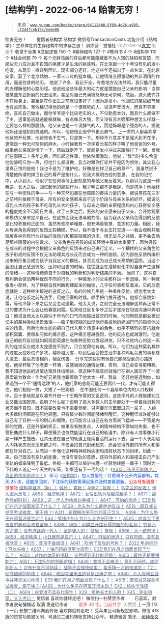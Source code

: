 # [结构学] - 2022-06-14 贻害无穷！

> 来源：[`www.yuque.com/books/share/641124b8-5f80-4d26-a995-cf244fceb154/vemn0b`](https://www.yuque.com/books/share/641124b8-5f80-4d26-a995-cf244fceb154/vemn0b)

<ne-p id="520f42f3293818f927861ebbd5b15da4_p_0" data-lake-id="520f42f3293818f927861ebbd5b15da4_p_0"><ne-text id="u2b9bad64" style="color: rgb(51, 51, 51);">贻害无穷！</ne-text></ne-p> <ne-p id="9c0b55078fa26bf6a8ced3e0abd608f1" data-lake-id="9c0b55078fa26bf6a8ced3e0abd608f1"><ne-text id="u779c26bd" ne-fontsize="12" style="color: rgb(255, 255, 255);">原创</ne-text><ne-text id="u75f85b94" ne-fontsize="14">觉悟者</ne-text><ne-text id="u0ba579c4" ne-fontsize="14">结构学</ne-text></ne-p> <ne-p id="9801b97daa897ef9a7846fc5d476a262" data-lake-id="9801b97daa897ef9a7846fc5d476a262"><ne-text id="u6a998c25" ne-fontsize="14" ne-bold="true" style="color: rgb(51, 51, 51);">结构学</ne-text></ne-p> <ne-p id="fe90f46dbc925c6e1469e64adf5090d9" data-lake-id="fe90f46dbc925c6e1469e64adf5090d9"><ne-text id="u019c0231" ne-fontsize="14" style="color: rgb(51, 51, 51);">微信号</ne-text><ne-text id="u7512e087" ne-fontsize="14" style="color: rgb(51, 51, 51);">TransactionCosts</ne-text></ne-p> <ne-p id="ef0218127cd84141e543ab417faef982" data-lake-id="ef0218127cd84141e543ab417faef982"><ne-text id="u1989e9a2" ne-fontsize="14" style="color: rgb(51, 51, 51);">功能介绍</ne-text><ne-text id="ue350809b" ne-fontsize="14" style="color: rgb(51, 51, 51);">《结构学》：生命体在其生存结构中的求存之道！ 训练营：觉悟社</ne-text></ne-p> <ne-p id="e6915f0a137a1cbc9f5f1c5e89e169a5" data-lake-id="e6915f0a137a1cbc9f5f1c5e89e169a5"><ne-text id="ue9bb0286" style="color: rgb(140, 140, 140);">2022-06-14</ne-text>[<ne-text id="u07bba859" ne-fontsize="14">原文</ne-text>](https://mp.weixin.qq.com/s?__biz=MzIzMDYwOTM0Mg==&mid=2247487321&idx=1&sn=2507ee36efb90a525cdbc9cfe940ab0c&chksm=e8b19788dfc61e9e92ee842b0e0fc85951d25cd626e7dabfde343308bf5fe3c8be7801aed1fa#rd))<ne-text id="ua307de45" ne-fontsize="14" style="color: rgb(140, 140, 140);">发表于</ne-text></ne-p> <ne-p id="585011d44ed6e4ddb555f16e6b16f56a" data-lake-id="585011d44ed6e4ddb555f16e6b16f56a"><ne-text id="uce1f4848" style="color: rgb(51, 51, 51);">收录于合集</ne-text></ne-p> <ne-p id="c7fd7c19461716b369da2e5e9a35b4ce" data-lake-id="c7fd7c19461716b369da2e5e9a35b4ce"><ne-text id="u16c028df" style="color: rgb(51, 51, 51);">#底层逻辑 150 个</ne-text></ne-p> <ne-p id="a802b3a262c83c5e1af45d50908c7ee5" data-lake-id="a802b3a262c83c5e1af45d50908c7ee5"><ne-text id="u32df7f34" style="color: rgb(51, 51, 51);">#精神结构 127 个</ne-text></ne-p> <ne-p id="7965959f9c921d463a704a0156e4e482" data-lake-id="7965959f9c921d463a704a0156e4e482"><ne-text id="u97d62914" style="color: rgb(51, 51, 51);">#教科书 4 个</ne-text></ne-p> <ne-p id="2db95c09f9798cd83d29ecc1221d324a" data-lake-id="2db95c09f9798cd83d29ecc1221d324a"><ne-text id="u0635e751" style="color: rgb(51, 51, 51);">#结构学 110 个</ne-text></ne-p> <ne-p id="da2db2a89dbcb6b7f0adcc3fff4b83df" data-lake-id="da2db2a89dbcb6b7f0adcc3fff4b83df"><ne-text id="u9d90acd8" style="color: rgb(51, 51, 51);">#社会问题 79 个</ne-text></ne-p> <ne-p id="b47ba010d5c40dd1cd1f9c6f7f2325c2" data-lake-id="b47ba010d5c40dd1cd1f9c6f7f2325c2"><ne-text id="u8d43c290" style="color: rgb(51, 51, 51);">每个光鲜亮丽的背后都可能蕴藏着不为人知的缺陷和苦楚，而那些无力应对且不自知的痛苦才是生活的锅底料。在北京跟一个十年没有见的发小吃饭，从现实一直谈到回忆。现实部分还好，他这些年还搞出了一点名堂，在北京安家，娶了个北京姑娘，一家三口过的挺幸福。让他情绪变得激动的并非酒精的作用，而是往昔的经历。</ne-text></ne-p> <ne-p id="46a4c8caa256e3a9dbfc7439bf1ef2ae" data-lake-id="46a4c8caa256e3a9dbfc7439bf1ef2ae"><ne-text id="uebaa2ccb" style="color: rgb(51, 51, 51);">他说了许多，我记不全，有些地方没法共鸣，我只能尽量的去理解他的心路历程。他说他这些年最大的动力就是摆脱自己父亲的影响！</ne-text><ne-text id="u4b69cfc9" ne-bold="true" style="color: rgb(51, 51, 51);">当你被某些东西折磨的死去活来，甚至对自己充满愤怒却无可奈何，然而，源头或许并不在你身上，甚至是在你出生之前就设定好了！</ne-text><ne-text id="u2b19e6b4" style="color: rgb(51, 51, 51);">因为是发小，他回忆的某些细节我也有点印象。我依稀记得他奶奶是一个很强势的人，说话声音很大，而且不容拒绝，喜欢自己做主，而他爷爷是个比较老实的人，不仅勤恳本分，而且什么都做不了主，遇事能逃就逃能躲就躲，有点像苏大强，但又没有苏大强那种想怎么样就一定要怎么样的那股劲。他父亲也是一个没脾气的人，而他妈却是个强势的人。据说他妈还是他奶奶挑选的。所以，他爸爸比他爷爷更没脾气。</ne-text></ne-p> <ne-p id="3d0c798c223a1a2ba4b9a4e2316ff397" data-lake-id="3d0c798c223a1a2ba4b9a4e2316ff397"><ne-text id="u5129fc22" style="color: rgb(51, 51, 51);">上一辈的人都喜欢拿他爸爸开玩笑，他爸爸也不生气，只是笑一下。那种不介意并不是强大到不在乎，更像是一种无可奈何的麻木。小时候我有一次学着长辈的样子叫了他爸爸的外号，结果他父亲就是愣了一下，然后就走开了。反而是发小冲过来跟我打了一架。当我们在事隔二十多年之后，回忆起这件事，他依然很激动，他说：“我当时多么希望他能够呵斥你一声，但他什么都没做，我当时跟你打架并不是因为恨你，其实我心里真正恨的是他！我也不是为了维护他，好像是在捍卫自己的尊严”。我虽然说不清楚他所谓的捍卫自己的尊严是指什么，但我大概明白他的意思。</ne-text></ne-p> <ne-p id="3ffe4b22e50de40173f498c05256e334" data-lake-id="3ffe4b22e50de40173f498c05256e334"><ne-text id="uc7185f3a" style="color: rgb(51, 51, 51);">在我的记忆中，从小到大，他似乎在任何事情上都刻意的与他父亲反着来。以前以为这是一种叛逆，长大之后，回忆起他的那些行为，我才明白那不是叛逆，而是抗争！他始终在与一种惯性抗争——与一种天然包裹在他周围的裹挟力量抗争。据说男孩在三岁之前特别依赖于母亲，所有的安全感都来自于这个阶段与母亲关系的好坏。据说吃母乳长大的孩子和不吃母乳长大的孩子，与母亲之间的亲密程度和内心获得安全感的程度完全不可同日共语。过了三岁之后，男孩的安全感来自于父亲，会开始观察和模仿父亲来定义自己。在这方面我无法与他共情，因为我从父亲角色得到的反馈是比较积极和正面的，虽然有些简单粗暴，但充满着智慧、意志和力量。相反，我从母亲角色得到的反馈比较糟糕，所以，我不善于与女生打交道——我会观察并能理解各种作死行为背后的驱动力和那些隐蔽的诉求，但无法与之共情，更不会去满足那些隐蔽的内在诉求。</ne-text></ne-p> <ne-p id="bab00e0094d7102b4e3b8fd9bf212ede" data-lake-id="bab00e0094d7102b4e3b8fd9bf212ede"><ne-text id="u7771d9a7" ne-bold="true" style="color: rgb(51, 51, 51);">父亲角色在男孩的成长环境中真的太重要了，因为男孩在成长的过程中会根据父亲角色的反馈来对自己进行定义。一个糟糕的父亲角色给孩子形成的反馈不仅无法助理其成长反而会成为一种的枷锁。因为那些反馈所编织出来的形象会成为孩子自我定义的模板，甚至会成为自己成长预期的蓝图。当这个蓝图让自己感到愤怒、压抑和沮丧的时候，往往就会在潜移默化中对自身产生这样的情绪——这种情绪源自于对自我的判断和对判断结果的不满。</ne-text></ne-p> <ne-p id="ff2a66ead30447b5a07e3647ad8c866b" data-lake-id="ff2a66ead30447b5a07e3647ad8c866b"><ne-text id="ua4fb1292" style="color: rgb(51, 51, 51);">当然了，这种自我判断会驱动两种截然不同的行为，一种像发小的父亲那样进一步退缩，另一种就像发小那样，为了挣脱自我判断构建起来的枷锁，几乎任何事都反着来。它的后遗症就是：这种终生叛逆的逆反之心，有的时候几乎是一种条件反射。据他老太太说，让他吃饭之前先洗手，用完浴室的时候，顺手把门推开透气，他都会暴跳如雷，等他冷静下来之后又会主动道歉。他太太说，之前完全无法理解这种再正常不过的要求为什么会让他暴跳如雷。后来经过反复争吵之后才逐渐在坦诚沟通中弄明白：他说当他太太以类似于命令的口气向他提出要求的时候，他的愤怒感都会被记忆中的某种类似场景激活——脑子里模糊的出现他母亲或他奶奶凶巴巴的指责他父亲的场景。然后他会本能的把自己代入那个场景中的角色，似乎不强烈的反抗就会淤积窝囊、委屈和压抑的痛苦感，这种痛苦感越强烈，他的反应也就越激烈。他说自己的剧烈反应就如同孤胆英雄在向某种恶势力发起进攻。只不过他内心的这一系列的连锁反应他太太是感觉不到的，只会觉得他有病。所以，他们为这种莫名其妙的过度反应吵过许多次，越吵越厉害，吵到后面会把生活中各种鸡毛蒜皮的事都卷入进去，最后恶语相向，相互伤害。</ne-text></ne-p> <ne-p id="c3fe90c4e5d83b83be794f54dd62613b" data-lake-id="c3fe90c4e5d83b83be794f54dd62613b"><ne-text id="u31a99371" style="color: rgb(51, 51, 51);">分享完这些只有他自己能感受到的心路历程，他举杯敬了他老婆一杯酒，说感谢她的通情达理，否则，自己会变得更糟糕。我不知道他说的通情达理具体指哪些，但这种不经意间就强行在别人面前秀了一波恩爱最为致命！作为好兄弟我也跟着敬了他太太一杯，我说：还好他是遇到你，如果遇到一个不“通情达理”的人，他们家的悲剧可能还要再传一代，才有可能止得住。他们相视一笑，又撒了一把狗粮… </ne-text></ne-p> <ne-p id="8ced4f66c2e32ffa8f145616977ff20d" data-lake-id="8ced4f66c2e32ffa8f145616977ff20d"><ne-text id="ucc604fe9" style="color: rgb(51, 51, 51);">在中国任何一个县级单位内的人口规模中，百十里地就足以凑齐开创一个王朝所需的文臣武将，这些平凡的人既能建功立业又能治国安邦。说明了什么呢？说明了绝大多数人的生命都处于一种自我消耗的状态而不自知，既不需要改变也不需要觉醒，只需要浑浑噩噩过完一辈子…</ne-text></ne-p> <ne-p id="5b8e0b14b04de843260f618f6b541f3e" data-lake-id="5b8e0b14b04de843260f618f6b541f3e"><ne-text id="u24a85018" style="color: rgb(51, 51, 51);">人绝大多数时间都是在原地转圈，只有极少数时间能够幡然醒悟，这种醒悟或许能够让自己有了日拱一卒的耐心和细致，也可能会让自己在各方面突飞猛进——不管是内部的觉醒，还是外部的矫正，如果没有触发点，人的精神结构不管如何失衡，也不管扭曲成什么样子，即便痛苦也依然能运行在自己的轨道中，除非有人或事像小行星一样产生撞击，让其无法在自己的轨道上继续自洽的运行下去。当一个人长期陷入内耗状态而无法觉醒之时，不仅会把自己封闭起来，还会觉得外部的所有人和事都在针对自己。从而进一步强化这种精神结构失衡和扭转状态下的封闭，如此一来，自己既没有变轨的能量，也没有变轨的意愿，还将外部的人和事撞击自己产生变轨的概率降到了最低。终极一生都可以像驴拉磨一样原地转圈一辈子！同时为一下代的人设定一个天生的牢笼，如果还有下一代的话！《</ne-text>[<ne-text id="uc900d17c" style="color: rgb(87, 107, 149);">A613：孩子不能防老，真正的作用是这个！</ne-text>](http://mp.weixin.qq.com/s?__biz=MzIzMDYwOTM0Mg==&mid=2247487023&idx=1&sn=3370d17aaf4a8f046e2ebaa995200c87&chksm=e8b196fedfc61fe84dbfe4353d88b51f3077fc0ff82a1446e52742bce73e561b0e8ff1d113a3&scene=21#wechat_redirect)<ne-text id="u2d36b69b" style="color: rgb(51, 51, 51);">》</ne-text></ne-p> <ne-p id="a935b5184ba452d9fb08d1ef198d3175" data-lake-id="a935b5184ba452d9fb08d1ef198d3175"><ne-text id="ucbab1ebd" ne-bold="true" style="color: rgb(0, 82, 255);">研习《</ne-text>[<ne-text id="ubcecaad3" ne-bold="true" style="color: rgb(87, 107, 149);">结构学</ne-text>](https://mp.weixin.qq.com/mp/appmsgalbum?action=getalbum&album_id=1318317199878225920&__biz=MzAxNDk1NjI2Mw==#wechat_redirect)<ne-text id="ue7a6f043" ne-bold="true" style="color: rgb(0, 82, 255);">》，加入觉悟社：付费和不公开内容都有，每天 25 块，还能挣回来，下注标的获取需满足条件及时查看更新。</ne-text><ne-text id="u54fc3d54" ne-bold="true" style="color: rgb(255, 0, 0);">公众号发消息：觉悟社</ne-text></ne-p> <ne-p id="34e575a24c5ab4657ceb1aff066096c1" data-lake-id="34e575a24c5ab4657ceb1aff066096c1">[<ne-text id="u77bd64a7" ne-bold="true" style="color: rgb(87, 107, 149);">结构学自序（新）！</ne-text>](http://mp.weixin.qq.com/s?__biz=MzIzMDYwOTM0Mg==&mid=2247485283&idx=1&sn=aa2b8554b8e5040f8f959636feaa06a3&chksm=e8b19fb2dfc616a430aa381b8da0815311244e694a69809cd92d0602ac34cfe5f1f419b3745e&scene=21#wechat_redirect)</ne-p> <ne-p id="25227ad899b21513d5f1d03a15715883" data-lake-id="25227ad899b21513d5f1d03a15715883">[<ne-text id="u753bd129" ne-bold="true" style="color: rgb(87, 107, 149);">做局！</ne-text>](http://mp.weixin.qq.com/s?__biz=MzAxNDk1NjI2Mw==&mid=2247488230&idx=1&sn=86e717386c0aa06a0a4bbf4f9ec117aa&chksm=9b8a316eacfdb878aae8ed4ea6817620cc3ac62d7815fdfd85606464c3f2d79fcf2ce72dec77&scene=21#wechat_redirect)</ne-p> <ne-p id="a1676a1c32fa4f4c4fc022a97a7c916b" data-lake-id="a1676a1c32fa4f4c4fc022a97a7c916b">[<ne-text id="ufe424be2" ne-bold="true" style="color: rgb(87, 107, 149);">算账！</ne-text>](http://mp.weixin.qq.com/s?__biz=MzAxNDk1NjI2Mw==&mid=2247488259&idx=1&sn=2b72f3c0199cdacaa8e48eb9ad30f809&chksm=9b8a308bacfdb99d72ebcd3aaf0015c889b88f4598b093719ee8765aa8be3b3caaad95a445ae&scene=21#wechat_redirect)</ne-p> <ne-p id="4f13d81f77078ea6da11d65a99db3e49" data-lake-id="4f13d81f77078ea6da11d65a99db3e49">[<ne-text id="u91c38c3f" ne-bold="true" style="color: rgb(87, 107, 149);">A667：投降！！</ne-text>](http://mp.weixin.qq.com/s?__biz=MzIzMDYwOTM0Mg==&mid=2247487227&idx=1&sn=3567bf6c0c6612ccf84993824f8cc40f&chksm=e8b1962adfc61f3cff8d335a562ea28615e58579d460d2f65148f46a6311ad5257411d96f655&scene=21#wechat_redirect)</ne-p> <ne-p id="f7384b353ede5f26656e1d3051061283" data-lake-id="f7384b353ede5f26656e1d3051061283">[<ne-text id="uf1008077" ne-bold="true" style="color: rgb(87, 107, 149);">乌克兰的反攻！</ne-text>](http://mp.weixin.qq.com/s?__biz=MzIzMDYwOTM0Mg==&mid=2247487192&idx=1&sn=02b41bfa6bcfa8c503bac90158886b86&chksm=e8b19609dfc61f1fdb5a8fa6032a0013cd18ff59bdaf308e99096f08813d3b24cc6f361dac6d&scene=21#wechat_redirect)</ne-p> <ne-p id="50a59d03a187432149786409fb94c6d7" data-lake-id="50a59d03a187432149786409fb94c6d7">[<ne-text id="u7d2b3635" ne-bold="true" style="color: rgb(87, 107, 149);">伊久姆大反攻！</ne-text>](http://mp.weixin.qq.com/s?__biz=MzIzMDYwOTM0Mg==&mid=2247487223&idx=1&sn=ab3169d841cb6e53507fb5ede0eca8bc&chksm=e8b19626dfc61f306c1786e5cd2a2898cc68c6809f9a8a6b0b16a5891a233ac2653038772039&scene=21#wechat_redirect)</ne-p> <ne-p id="9c843dc8fed6945f78c0b7baf2e3f45f" data-lake-id="9c843dc8fed6945f78c0b7baf2e3f45f">[<ne-text id="ub5ae6448" ne-bold="true" style="color: rgb(87, 107, 149);">A658：经济秩序！</ne-text>](http://mp.weixin.qq.com/s?__biz=MzIzMDYwOTM0Mg==&mid=2247487179&idx=1&sn=12ad76a2b6a86d4dc52eb515f2b00500&chksm=e8b1961adfc61f0c30f16b60b87e2fcd3142b4a788c2ae81604f02182574c50b54c1d9e2974d&scene=21#wechat_redirect)</ne-p> <ne-p id="1fe8ed7c3173daa8b87a9f87293683d0" data-lake-id="1fe8ed7c3173daa8b87a9f87293683d0">[<ne-text id="ub84536fd" style="color: rgb(87, 107, 149);">A672：女性出轨为啥越来越多？！</ne-text>](http://mp.weixin.qq.com/s?__biz=MzAxNDk1NjI2Mw==&mid=2247488539&idx=1&sn=9c774d66a49b281ced7907e619cddab7&chksm=9b8a3793acfdbe855d956b21b145badfc8f14310c55f620fd8b96d0d2324186232465393ee47&scene=21#wechat_redirect)</ne-p> <ne-p id="c69f2b94ae6a7d250b0ea2afe2f8c223" data-lake-id="c69f2b94ae6a7d250b0ea2afe2f8c223">[<ne-text id="uabaa5bad" style="color: rgb(87, 107, 149);">A671：最危险的时刻！</ne-text>](http://mp.weixin.qq.com/s?__biz=MzIzMDYwOTM0Mg==&mid=2247487288&idx=1&sn=4d3a232ff38bc59b89fb1662ecca965e&chksm=e8b197e9dfc61effe8eb1223f316d41f59a26212c0d84472af505224ce32edda96c15a4aa4f1&scene=21#wechat_redirect)</ne-p> <ne-p id="e73f33e604cde61f944bdaa2a6b0bb94" data-lake-id="e73f33e604cde61f944bdaa2a6b0bb94">[<ne-text id="u7f730471" style="color: rgb(87, 107, 149);">A669：这一代人为啥难以幸福？！</ne-text>](http://mp.weixin.qq.com/s?__biz=MzIzMDYwOTM0Mg==&mid=2247487272&idx=1&sn=19eaf2646ba6345de23e1f744bfcd620&chksm=e8b197f9dfc61eefde9a21b7a844d83b75cc669759e833ab0e278deaeb0b38e04543607d127d&scene=21#wechat_redirect)</ne-p> <ne-p id="c10ef0814d314430d797edb4235daa67" data-lake-id="c10ef0814d314430d797edb4235daa67">[<ne-text id="u265b9a68" style="color: rgb(87, 107, 149);">A647：可怕的渗透！</ne-text>](http://mp.weixin.qq.com/s?__biz=MzAxNDk1NjI2Mw==&mid=2247488112&idx=1&sn=d2cdb1bbea5f7a7248e4ba132c2ad922&chksm=9b8a31f8acfdb8ee225327ff157e56571bbf63b8958ad6c47d7da000b5da90fa01379222c8e1&scene=21#wechat_redirect)</ne-p> <ne-p id="9e49d9cf4223a81c90e357284656cf05" data-lake-id="9e49d9cf4223a81c90e357284656cf05">[<ne-text id="ub88f3956" ne-bold="true" style="color: rgb(87, 107, 149);">E35:我们在月之暗面发现了什么？！</ne-text>](http://mp.weixin.qq.com/s?__biz=MzIzMDYwOTM0Mg==&mid=2247486632&idx=1&sn=170aeff87eb36dce354c8b2437f4b27f&chksm=e8b19479dfc61d6f08e6492954a528f20387fe2fa925747cf2b504d2bc69084f24495e972e41&scene=21#wechat_redirect)</ne-p> <ne-p id="97c4eec900daf8f569c4f58bf3ef75b0" data-lake-id="97c4eec900daf8f569c4f58bf3ef75b0">[<ne-text id="u6e10de64" style="color: rgb(87, 107, 149);">A539：京东为什么能绝地反击！</ne-text>](http://mp.weixin.qq.com/s?__biz=MzIzMDYwOTM0Mg==&mid=2247486752&idx=1&sn=3a967e3288db5b7d924e36914086e534&chksm=e8b195f1dfc61ce7c971386eb678d7da286167d0f52fdd51989049844b0a550cc58e00552d2e&scene=21#wechat_redirect)</ne-p> <ne-p id="0dc7395647d1effa666c35e15198b3ba" data-lake-id="0dc7395647d1effa666c35e15198b3ba">[<ne-text id="u8a0b3560" ne-bold="true" style="color: rgb(87, 107, 149);">A518：既双减又提高考试难度，要干啥？!</ne-text>](http://mp.weixin.qq.com/s?__biz=MzIzMDYwOTM0Mg==&mid=2247486528&idx=1&sn=837ef39e3c0b47ac84d5096690555ae7&chksm=e8b19491dfc61d87292daf575c1e7c95b3f0543f313b65c7ad4ab369603833704304ec7451d7&scene=21#wechat_redirect)</ne-p> <ne-p id="e4b14c5dcc63ebd022757e4e8fb53381" data-lake-id="e4b14c5dcc63ebd022757e4e8fb53381">[<ne-text id="u5d18ddc8" style="color: rgb(87, 107, 149);">A311：要理解住房不炒的真正含义！</ne-text>](http://mp.weixin.qq.com/s?__biz=MzIzMDYwOTM0Mg==&mid=2247484959&idx=1&sn=090583ec50bfd9febec1de463c2672f6&chksm=e8b19ecedfc617d8629080f6745c8de013cfe875de26eef6767b2d5c10782650223ed15f807b&scene=21#wechat_redirect)</ne-p> <ne-p id="39b1dc43df5d8d463b86adcab0658c6d" data-lake-id="39b1dc43df5d8d463b86adcab0658c6d">[<ne-text id="u65303b05" style="color: rgb(87, 107, 149);">A496：为什么兔子在阿富汗很主动？</ne-text>](http://mp.weixin.qq.com/s?__biz=MzIzMDYwOTM0Mg==&mid=2247486278&idx=1&sn=40d09857088bebd3c70bec1c7a500f06&chksm=e8b19397dfc61a810125242c8e395330f934390eb50bd54053ecd3f31ddc91de4e429c0f693a&scene=21#wechat_redirect)</ne-p> <ne-p id="58bf7880148bb86cddc86c768623b8e3" data-lake-id="58bf7880148bb86cddc86c768623b8e3">[<ne-text id="u241bcf51" style="color: rgb(87, 107, 149);">E44：情绪化的人为什么会克制不住？！</ne-text>](http://mp.weixin.qq.com/s?__biz=MzIzMDYwOTM0Mg==&mid=2247487062&idx=1&sn=c1af22f2f5d1e79f7245b826bfaf1f30&chksm=e8b19687dfc61f91468cf22b77c0e221d45054df37b2b602c331eb328b5d46802c69e0d87722&scene=21#wechat_redirect)</ne-p> <ne-p id="48c494a23e7de2248f27fc3d2de895a7" data-lake-id="48c494a23e7de2248f27fc3d2de895a7">[<ne-text id="u668d6c2f" style="color: rgb(87, 107, 149);">A525：你误会了男孩要穷养和女孩要富养！</ne-text>](http://mp.weixin.qq.com/s?__biz=MzIzMDYwOTM0Mg==&mid=2247486714&idx=1&sn=693d4c55ab2f0ecdebf06c4807848908&chksm=e8b1942bdfc61d3d1d76c11adb860b1b02f1ab58e48ba3349677a44a563764e09d7eb35f930d&scene=21#wechat_redirect)</ne-p> <ne-p id="3d274ad2c8bf0978d245889ce5fb552b" data-lake-id="3d274ad2c8bf0978d245889ce5fb552b">[<ne-text id="u18045b75" style="color: rgb(87, 107, 149);">A388：伊朗：用鲜血开路获得中国的投名状！</ne-text>](http://mp.weixin.qq.com/s?__biz=MzIzMDYwOTM0Mg==&mid=2247485591&idx=1&sn=a8443453e3caf1f201006eeec8e6e539&chksm=e8b19046dfc61950e63e29bb93049ce90b3228913e9ecee99a2f01b8fdda7cd8966a054241a9&scene=21#wechat_redirect)</ne-p> <ne-p id="9298054fbacb23a2ba78c3c01e346b3e" data-lake-id="9298054fbacb23a2ba78c3c01e346b3e">[<ne-text id="u10a53ddc" style="color: rgb(87, 107, 149);">穷是万恶之源！</ne-text>](http://mp.weixin.qq.com/s?__biz=MzAxNDk1NjI2Mw==&mid=2247483823&idx=1&sn=e54ebe9891b302dc0bf1815c76ccf8b7&chksm=9b8a2227acfdab31a05e273addd9159d4b8263d58d3c58bf214841c8189157519719c3427306&scene=21#wechat_redirect)</ne-p> <ne-p id="5099b6bb1e68b849ab51c055d6ec07ae" data-lake-id="5099b6bb1e68b849ab51c055d6ec07ae">[<ne-text id="u2a3cc5c8" style="color: rgb(87, 107, 149);">没有退路的一代人！</ne-text>](http://mp.weixin.qq.com/s?__biz=MzAxNDk1NjI2Mw==&mid=2247486533&idx=1&sn=a0d5cce0656aad467148e0642eb85a00&chksm=9b8a2fcdacfda6db79857186e953a089baf1fb678b2b071cf101c5a26e7fb9768474c94243ca&scene=21#wechat_redirect)</ne-p> <ne-p id="c9cc0915f697b48a7a2930cfacbcdf04" data-lake-id="c9cc0915f697b48a7a2930cfacbcdf04">[<ne-text id="u60473ce1" style="color: rgb(87, 107, 149);">全是骗人的！</ne-text>](http://mp.weixin.qq.com/s?__biz=MzAxNDk1NjI2Mw==&mid=2247488130&idx=1&sn=5fe267832478f7d2cb6b09a120555e5b&chksm=9b8a310aacfdb81c8fc93b00e05cfdaa2da89f21513f198ae2233f007a4f9e7747c86595239c&scene=21#wechat_redirect)</ne-p> <ne-p id="692ccc4d0c0c476f32689b312422cdf9" data-lake-id="692ccc4d0c0c476f32689b312422cdf9">[<ne-text id="u75c7c9b4" style="color: rgb(87, 107, 149);">做局！</ne-text>](http://mp.weixin.qq.com/s?__biz=MzAxNDk1NjI2Mw==&mid=2247488230&idx=1&sn=86e717386c0aa06a0a4bbf4f9ec117aa&chksm=9b8a316eacfdb878aae8ed4ea6817620cc3ac62d7815fdfd85606464c3f2d79fcf2ce72dec77&scene=21#wechat_redirect)</ne-p> <ne-p id="5ef0d5d1cfbc5b7b75bb044322315cf7" data-lake-id="5ef0d5d1cfbc5b7b75bb044322315cf7">[<ne-text id="u30604b54" style="color: rgb(87, 107, 149);">算账！</ne-text>](http://mp.weixin.qq.com/s?__biz=MzAxNDk1NjI2Mw==&mid=2247488259&idx=1&sn=2b72f3c0199cdacaa8e48eb9ad30f809&chksm=9b8a308bacfdb99d72ebcd3aaf0015c889b88f4598b093719ee8765aa8be3b3caaad95a445ae&scene=21#wechat_redirect)</ne-p> <ne-p id="f24a67ad29413aee060bfb69c50a223f" data-lake-id="f24a67ad29413aee060bfb69c50a223f">[<ne-text id="u404788fd" style="color: rgb(87, 107, 149);">A666：大一统市场！</ne-text>](http://mp.weixin.qq.com/s?__biz=MzIzMDYwOTM0Mg==&mid=2247487245&idx=1&sn=f82b8a48375f5a816678a056d1ca0aae&chksm=e8b197dcdfc61eca787ba08a03a27d2e0a2e58c1c8564fe0548d2a1ff46509f8f377893e2728&scene=21#wechat_redirect)</ne-p> <ne-p id="ff9e97b9f7332395f40c95870786d216" data-lake-id="ff9e97b9f7332395f40c95870786d216">[<ne-text id="uc69e4fe6" ne-bold="true" style="color: rgb(87, 107, 149);">A658：经济秩序！</ne-text>](http://mp.weixin.qq.com/s?__biz=MzIzMDYwOTM0Mg==&mid=2247487179&idx=1&sn=12ad76a2b6a86d4dc52eb515f2b00500&chksm=e8b1961adfc61f0c30f16b60b87e2fcd3142b4a788c2ae81604f02182574c50b54c1d9e2974d&scene=21#wechat_redirect)</ne-p> <ne-p id="a5525a6870eda9e62952401cfb130716" data-lake-id="a5525a6870eda9e62952401cfb130716">[<ne-text id="uea81eb40" style="color: rgb(87, 107, 149);">小丑居然是自己！！</ne-text>](http://mp.weixin.qq.com/s?__biz=MzAxNDk1NjI2Mw==&mid=2247488135&idx=1&sn=55e611eea7203a0b5db03bf97ef6fb53&chksm=9b8a310facfdb8195803cc833b8defe1a107a60b9014e10d7b91f809a2d7781c820ae84f9e9a&scene=21#wechat_redirect)</ne-p> <ne-p id="62d99e941679050192b88c4bea7960f8" data-lake-id="62d99e941679050192b88c4bea7960f8">[<ne-text id="u25a1d532" style="color: rgb(87, 107, 149);">A647：可怕的渗透！</ne-text>](http://mp.weixin.qq.com/s?__biz=MzAxNDk1NjI2Mw==&mid=2247488112&idx=1&sn=d2cdb1bbea5f7a7248e4ba132c2ad922&chksm=9b8a31f8acfdb8ee225327ff157e56571bbf63b8958ad6c47d7da000b5da90fa01379222c8e1&scene=21#wechat_redirect)</ne-p> <ne-p id="fb3ea9e7a347357e8e00b2236f90049b" data-lake-id="fb3ea9e7a347357e8e00b2236f90049b">[<ne-text id="ub59de3aa" style="color: rgb(87, 107, 149);">只有怨恨，没有互相欣赏！</ne-text>](http://mp.weixin.qq.com/s?__biz=MzAxNDk1NjI2Mw==&mid=2247488211&idx=1&sn=73ad89d15a2aaee80830cc5c69de6c58&chksm=9b8a315bacfdb84d0bfeb48b3a272efbc5bd4a109ba8c183dbbc75aa85e0a62dec457694d9eb&scene=21#wechat_redirect)</ne-p> <ne-p id="8b484aa5152970e2f611a6c446594f56" data-lake-id="8b484aa5152970e2f611a6c446594f56">[<ne-text id="ua8b75097" ne-bold="true" style="color: rgb(87, 107, 149);">A639：普京不会崩溃！</ne-text>](http://mp.weixin.qq.com/s?__biz=MzAxNDk1NjI2Mw==&mid=2247488084&idx=1&sn=7c8d1370795dc6496c224b27c0137762&chksm=9b8a31dcacfdb8ca47772d583074c0ce9e16f2a9a2d3a27359cb26cb851d21da814506f6a3df&scene=21#wechat_redirect)</ne-p> <ne-p id="733ea345807af3cc69586b5464fc0003" data-lake-id="733ea345807af3cc69586b5464fc0003">[<ne-text id="ucf009211" ne-bold="true" style="color: rgb(87, 107, 149);">A641：吹响了反攻的号角？！</ne-text>](http://mp.weixin.qq.com/s?__biz=MzAxNDk1NjI2Mw==&mid=2247488089&idx=1&sn=c532b7b5b38bb03828c600669804f8cc&chksm=9b8a31d1acfdb8c77d656a7aaf9d77c03603864118e10553cfdfde1061229392a21ea728b8b0&scene=21#wechat_redirect)</ne-p> <ne-p id="5600519230fdc99e20e57f60f88b2e92" data-lake-id="5600519230fdc99e20e57f60f88b2e92">[<ne-text id="u217620fb" style="color: rgb(87, 107, 149);">2022 年的标的 1 可以先撤！</ne-text>](http://mp.weixin.qq.com/s?__biz=MzAxNDk1NjI2Mw==&mid=2247488307&idx=1&sn=53e8829e2dee94d286e18bd6ee007c50&chksm=9b8a30bbacfdb9ada1b207e0e256b291b5e39bda02967f32247cac4ff11654ed8f85721d3b6a&scene=21#wechat_redirect)</ne-p> <ne-p id="06f7d1b3fae3313e3daa906e84d32ebc" data-lake-id="06f7d1b3fae3313e3daa906e84d32ebc">[<ne-text id="u964f1a9d" style="color: rgb(87, 107, 149);">A657：上海问题的深层次原因！</ne-text>](http://mp.weixin.qq.com/s?__biz=MzAxNDk1NjI2Mw==&mid=2247488340&idx=1&sn=bb9bfe020176a436e7cad11092756510&chksm=9b8a30dcacfdb9ca404fcb8fa4a5d9f0c13d42875763a9f8ccc28b3c8d9f3fa0868c968026c4&scene=21#wechat_redirect)</ne-p> <ne-p id="c9865eeb79e6fa9f667a94f7ca385b0c" data-lake-id="c9865eeb79e6fa9f667a94f7ca385b0c">[<ne-text id="u599bbccb" ne-bold="true" style="color: rgb(87, 107, 149);">E35:我们在月之暗面发现了什么？！</ne-text>](http://mp.weixin.qq.com/s?__biz=MzIzMDYwOTM0Mg==&mid=2247486632&idx=1&sn=170aeff87eb36dce354c8b2437f4b27f&chksm=e8b19479dfc61d6f08e6492954a528f20387fe2fa925747cf2b504d2bc69084f24495e972e41&scene=21#wechat_redirect)</ne-p> <ne-p id="bf0f6ce1ab87225e8326708c1ce8a7cb" data-lake-id="bf0f6ce1ab87225e8326708c1ce8a7cb">[<ne-text id="u6c3cbe2d" style="color: rgb(87, 107, 149);">A652：对作战体系的浅释！</ne-text>](http://mp.weixin.qq.com/s?__biz=MzAxNDk1NjI2Mw==&mid=2247488275&idx=1&sn=9e3ef60d6200664ea8d0eb547ba86709&chksm=9b8a309bacfdb98d5443735b057b83eae59864631e24f285972c496290ca378b2bbf5f6ab94f&scene=21#wechat_redirect)</ne-p> <ne-p id="fad4d40b8bbe91397f4ecda5b969fce0" data-lake-id="fad4d40b8bbe91397f4ecda5b969fce0">[<ne-text id="u47df1679" style="color: rgb(87, 107, 149);">突然感到无比的恐惧！</ne-text>](http://mp.weixin.qq.com/s?__biz=MzAxNDk1NjI2Mw==&mid=2247488317&idx=1&sn=d702e629c4c60c02610df2bc5ca43f72&chksm=9b8a30b5acfdb9a3c17a37b060013361b6f4de3e53e66b2942efd9b00d32692ab63859e68dcd&scene=21#wechat_redirect)</ne-p> <ne-p id="40fe7b545fc7f9162dd55d4dcda50b8b" data-lake-id="40fe7b545fc7f9162dd55d4dcda50b8b">[<ne-text id="u75d857a2" style="color: rgb(87, 107, 149);">A653：最终还是要拼刺刀！</ne-text>](http://mp.weixin.qq.com/s?__biz=MzAxNDk1NjI2Mw==&mid=2247488287&idx=1&sn=a06675f122e711c5d227a76bf61b4c2a&chksm=9b8a3097acfdb98177c380ec03bf9c0225bbc33bc6846dd2840cc3ac1f93b279ffe6f61c90c7&scene=21#wechat_redirect)</ne-p> <ne-p id="502a147e724c209722be729af8e8696b" data-lake-id="502a147e724c209722be729af8e8696b">[<ne-text id="uae6e79db" style="color: rgb(87, 107, 149);">A651：下注标的的判断逻辑！</ne-text>](http://mp.weixin.qq.com/s?__biz=MzAxNDk1NjI2Mw==&mid=2247488267&idx=1&sn=575aa2951897037ac2b4438cfca0e6ac&chksm=9b8a3083acfdb9953506ee664bf136a7509dadff35769dd996f3f34a992e1eff0d49e186e3cb&scene=21#wechat_redirect)</ne-p> <ne-p id="5c381f1ad1d1f733423011dfd54aa1c7" data-lake-id="5c381f1ad1d1f733423011dfd54aa1c7">[<ne-text id="ufbc47ed7" style="color: rgb(87, 107, 149);">A639：普京不会崩溃！</ne-text>](http://mp.weixin.qq.com/s?__biz=MzAxNDk1NjI2Mw==&mid=2247488084&idx=1&sn=7c8d1370795dc6496c224b27c0137762&chksm=9b8a31dcacfdb8ca47772d583074c0ce9e16f2a9a2d3a27359cb26cb851d21da814506f6a3df&scene=21#wechat_redirect)</ne-p> <ne-p id="23fcef785015ad55f7ee1e75a429fc38" data-lake-id="23fcef785015ad55f7ee1e75a429fc38">[<ne-text id="u320f368a" style="color: rgb(87, 107, 149);">意见不同时，如何判断人！</ne-text>](http://mp.weixin.qq.com/s?__biz=MzAxNDk1NjI2Mw==&mid=2247488223&idx=1&sn=4860be32308a7b853142c8d799d2b678&chksm=9b8a3157acfdb841242ae974e7ea0dc1582191bb60e7ad12f98c37506e7ddcd62410d67707fc&scene=21#wechat_redirect)</ne-p> <ne-p id="37df769bae54e9db9b5f6220f36c7989" data-lake-id="37df769bae54e9db9b5f6220f36c7989">[<ne-text id="uda9c62ed" style="color: rgb(87, 107, 149);">卢布升值不可持续！</ne-text>](https://mp.weixin.qq.com/s?__biz=MzAxNDk1NjI2Mw==&mid=2247488186&idx=1&sn=bbaac79bae71799e8140c217bbb9a108&scene=21#wechat_redirect)</ne-p> <ne-p id="0318a3c390197d04eff0b1b945ec0c58" data-lake-id="0318a3c390197d04eff0b1b945ec0c58">[<ne-text id="ua90eb684" style="color: rgb(87, 107, 149);">战争不会很快结束！</ne-text>](https://mp.weixin.qq.com/s?__biz=MzAxNDk1NjI2Mw==&mid=2247488182&idx=1&sn=3d07cd83b71988dd378865d6e40adbec&scene=21#wechat_redirect)</ne-p> <ne-p id="305fa38bb2d9fb0fd7390f5c8e5e45be" data-lake-id="305fa38bb2d9fb0fd7390f5c8e5e45be">[<ne-text id="u6bda3525" style="color: rgb(87, 107, 149);">每天挣一万的快递员！</ne-text>](http://mp.weixin.qq.com/s?__biz=MzAxNDk1NjI2Mw==&mid=2247488271&idx=1&sn=9115c88f9395acc716687773c9ed6a08&chksm=9b8a3087acfdb9913982c31f3b629f39b9c42dd89579cd53d92508fc7f69af6c752cc5b9ba90&scene=21#wechat_redirect)</ne-p> <ne-p id="a34a213341110586a3b7f31c66d82881" data-lake-id="a34a213341110586a3b7f31c66d82881">[<ne-text id="u6de600aa" style="color: rgb(87, 107, 149);">T2：彻底破碎的前夜！</ne-text>](http://mp.weixin.qq.com/s?__biz=MzAxNDk1NjI2Mw==&mid=2247488278&idx=1&sn=c42101c9a0c0511fef22322ddbdab45c&chksm=9b8a309eacfdb98893b2ce26720b8293337822bddcfdd3ee7972f7b10c09f6627341477879f2&scene=21#wechat_redirect)</ne-p> <ne-p id="22eadafebe0fea34ab532d05c15e29ca" data-lake-id="22eadafebe0fea34ab532d05c15e29ca">[<ne-text id="ubd07aa56" ne-bold="true" style="color: rgb(87, 107, 149);">A644：收回克里米亚绝对是正确之举！</ne-text>](http://mp.weixin.qq.com/s?__biz=MzIzMDYwOTM0Mg==&mid=2247487112&idx=1&sn=c116d6a79085ad9fe413f42170eca23a&chksm=e8b19659dfc61f4fdb34ac71a7efb0994e7e3c07f7e8b75f34c646b05293f27d2e21423efc1a&scene=21#wechat_redirect)</ne-p> <ne-p id="a0a5588fe570785397fb991503f40444" data-lake-id="a0a5588fe570785397fb991503f40444">[<ne-text id="ub5a9bee7" ne-bold="true" style="color: rgb(87, 107, 149);">A640：介入叙利亚战争并非虚荣心作祟！</ne-text>](http://mp.weixin.qq.com/s?__biz=MzAxNDk1NjI2Mw==&mid=2247488081&idx=1&sn=adfaf12849fa59e47f412105d2170c75&chksm=9b8a31d9acfdb8cfb8b78731ecb12a5d70c3b6997675397a2f95ba7bf63638aca4ee74acf789&scene=21#wechat_redirect)</ne-p> <ne-p id="f25a574e555008ae596991a2bbdf659b" data-lake-id="f25a574e555008ae596991a2bbdf659b">[<ne-text id="u8c32334e" ne-bold="true" style="color: rgb(87, 107, 149);">E35:我们在月之暗面发现了什么？！</ne-text>](http://mp.weixin.qq.com/s?__biz=MzIzMDYwOTM0Mg==&mid=2247486632&idx=1&sn=170aeff87eb36dce354c8b2437f4b27f&chksm=e8b19479dfc61d6f08e6492954a528f20387fe2fa925747cf2b504d2bc69084f24495e972e41&scene=21#wechat_redirect)</ne-p> <ne-p id="4cf9ebada443bf687e42bf2b22c607c1" data-lake-id="4cf9ebada443bf687e42bf2b22c607c1">[<ne-text id="ud842af99" ne-bold="true" style="color: rgb(87, 107, 149);">A518：既双减又提高考试难度，要干啥？!</ne-text>](http://mp.weixin.qq.com/s?__biz=MzIzMDYwOTM0Mg==&mid=2247486528&idx=1&sn=837ef39e3c0b47ac84d5096690555ae7&chksm=e8b19491dfc61d87292daf575c1e7c95b3f0543f313b65c7ad4ab369603833704304ec7451d7&scene=21#wechat_redirect)</ne-p> <ne-p id="8f7656742d4cfcd3aa6dfd919c161486" data-lake-id="8f7656742d4cfcd3aa6dfd919c161486">[<ne-text id="u8c5f3d29" style="color: rgb(87, 107, 149);">A496：为什么兔子在阿富汗很主动？</ne-text>](http://mp.weixin.qq.com/s?__biz=MzIzMDYwOTM0Mg==&mid=2247486278&idx=1&sn=40d09857088bebd3c70bec1c7a500f06&chksm=e8b19397dfc61a810125242c8e395330f934390eb50bd54053ecd3f31ddc91de4e429c0f693a&scene=21#wechat_redirect)</ne-p> <ne-p id="501af8b801bfbc1199317228d4460df1" data-lake-id="501af8b801bfbc1199317228d4460df1">[<ne-text id="u9fddf417" style="color: rgb(87, 107, 149);">E42：结构学浅释（二）</ne-text>](http://mp.weixin.qq.com/s?__biz=MzAxNDk1NjI2Mw==&mid=2247487869&idx=1&sn=b6f942cf2c9969953971beb5a43a8183&chksm=9b8a32f5acfdbbe33ddd8df1f2b8f73b05522b604676c4ab01f411657e37e8c7226602ce3ad9&scene=21#wechat_redirect)</ne-p> <ne-p id="511dbec6a46963e0309882f41c212366" data-lake-id="511dbec6a46963e0309882f41c212366">[<ne-text id="u4a447af6" style="color: rgb(87, 107, 149);">A604：谷爱凌不具有代表性！</ne-text>](http://mp.weixin.qq.com/s?__biz=MzAxNDk1NjI2Mw==&mid=2247487885&idx=1&sn=fa1590be4f0f8be38dd4d8eb877b638d&chksm=9b8a3205acfdbb13039310f86f6e6fce5520a7827afc4e63b4eb6ca7f89ace1950488fa2f17e&scene=21#wechat_redirect)</ne-p> <ne-p id="07daafe6ac5732c62f94a76f8fa27b00" data-lake-id="07daafe6ac5732c62f94a76f8fa27b00">[<ne-text id="u870cce48" style="color: rgb(87, 107, 149);">X29：拒绝长大的人群！</ne-text>](http://mp.weixin.qq.com/s?__biz=MzAxNDk1NjI2Mw==&mid=2247487734&idx=1&sn=406322eea52d5ed24ebaf979fdf714c1&chksm=9b8a337eacfdba688c7e6a511a417ec4d9a03b13d1bdb5c91e6ef37e9a7b747460354e0b0e8e&scene=21#wechat_redirect)</ne-p> <ne-p id="d051f15caca513ae37c022328b920239" data-lake-id="d051f15caca513ae37c022328b920239">[<ne-text id="ubb8ed37a" style="color: rgb(87, 107, 149);">X45：刚出狼窝，又入虎口！</ne-text>](http://mp.weixin.qq.com/s?__biz=MzIzMDYwOTM0Mg==&mid=2247486954&idx=1&sn=64057c0c18082933600be972c2031139&chksm=e8b1953bdfc61c2df1b3c17fe8416e975e6f3a2bece068540adc6de643aa8e670b0393ba5c1d&scene=21#wechat_redirect)</ne-p> <ne-p id="8d6c716a65e12f1d676664291f922aad" data-lake-id="8d6c716a65e12f1d676664291f922aad"><ne-text id="u8a33dae8" style="color: rgb(51, 51, 51);">觉悟者</ne-text></ne-p> <ne-p id="e9df58829c32f23ec1914d999fe7d5f7" data-lake-id="e9df58829c32f23ec1914d999fe7d5f7"><ne-text id="u7c790040" style="color: rgb(51, 51, 51);">喜欢你就转走吧！</ne-text></ne-p> <ne-p id="1d08c31ef31cc7e37ac48edbc5877cf5" data-lake-id="1d08c31ef31cc7e37ac48edbc5877cf5"><ne-text id="ubfed2f54" ne-bold="true" style="color: rgb(51, 51, 51);">微信扫一扫赞赏作者</ne-text><ne-text id="ua1c4aa0b" ne-bold="true" style="color: rgb(255, 255, 255);">赞赏</ne-text></ne-p> <ne-p id="0102fc5572d248d359006a7809862804" data-lake-id="0102fc5572d248d359006a7809862804"><ne-text id="u58b0a6b9" style="color: rgb(51, 51, 51);">已喜欢，</ne-text><ne-text id="u5f40feef">对作者说句悄悄话</ne-text></ne-p> <ne-p id="940955039cd8f2042e76c608e8b0a72c" data-lake-id="940955039cd8f2042e76c608e8b0a72c"><ne-text id="u1be3d45a" style="color: rgb(51, 51, 51);">取消</ne-text></ne-p> <ne-p id="a5e0b577d66e7e33d8788aabbfb432fd" data-lake-id="a5e0b577d66e7e33d8788aabbfb432fd"><ne-text id="u893b42fc" ne-fontsize="14" ne-bold="true" style="color: rgb(51, 51, 51);">发送给作者</ne-text></ne-p> <ne-p id="fd6ef60a1b8ec62824d1e9265c813062" data-lake-id="fd6ef60a1b8ec62824d1e9265c813062"><ne-text id="u876c153c" ne-bold="true" style="color: rgb(255, 255, 255);">发送</ne-text></ne-p> <ne-p id="88d7ed2177fbfc8566e23e9332eb7835" data-lake-id="88d7ed2177fbfc8566e23e9332eb7835"><ne-text id="u15add35c" ne-fontsize="13" style="color: rgb(250, 81, 81);">最多 40 字，当前共字</ne-text></ne-p> <ne-p id="5bd8f50e1ebf1e1390532e1f0b23c487" data-lake-id="5bd8f50e1ebf1e1390532e1f0b23c487"><ne-text id="u1da808ea" style="color: rgb(136, 136, 136);"> 人赞赏</ne-text></ne-p> <ne-p id="965c697b24448ee9d6ad220924ad9147" data-lake-id="965c697b24448ee9d6ad220924ad9147"><ne-text id="u17a2e79e" style="color: rgb(51, 51, 51);">上一页</ne-text> <ne-text id="u722cd1c2">1</ne-text><ne-text id="u75dc1e52" style="color: rgb(51, 51, 51);">/3 下一页</ne-text></ne-p> <ne-p id="d3ec81b13d6ad856d7cdfc37b45bc434" data-lake-id="d3ec81b13d6ad856d7cdfc37b45bc434"><ne-text id="uf1f09853" style="color: rgb(51, 51, 51);">长按二维码向我转账</ne-text></ne-p> <ne-p id="286c2989951338380763f1511765507f" data-lake-id="286c2989951338380763f1511765507f"><ne-text id="u464bb42f" style="color: rgb(51, 51, 51);">喜欢你就转走吧！</ne-text></ne-p> <ne-p id="17b839bc3eee63e433ac03e3eeb80dde" data-lake-id="17b839bc3eee63e433ac03e3eeb80dde"><ne-text id="u59fddc78" style="color: rgb(51, 51, 51);">受苹果公司新规定影响，微信 iOS 版的赞赏功能被关闭，可通过二维码转账支持公众号。</ne-text></ne-p> <ne-h3 id="5rti5" data-lake-id="5rti5"><ne-heading-ext><ne-heading-anchor></ne-heading-anchor><ne-heading-fold></ne-heading-fold></ne-heading-ext><ne-heading-content><ne-text id="u7fc5e838" ne-fontsize="16" style="color: rgb(51, 51, 51);">精选留言</ne-text></ne-heading-content></ne-h3> <ne-p id="ec19cf980ca4b3c50b024692f9fde061" data-lake-id="ec19cf980ca4b3c50b024692f9fde061"><ne-text id="u323d1381" style="color: rgb(51, 51, 51);">暂无...</ne-text></ne-p> <ne-p id="cafaa3e36839d046b64db3d919bef835" data-lake-id="cafaa3e36839d046b64db3d919bef835">[<ne-text id="u76399c66">阅读全文</ne-text>](https://mp.weixin.qq.com/s?__biz=MzIzMDYwOTM0Mg==\x26amp;mid=2247486752\x26amp;idx=1\x26amp;sn=3a967e3288db5b7d924e36914086e534\x26amp;chksm=e8b195f1dfc61ce7c971386eb678d7da286167d0f52fdd51989049844b0a550cc58e00552d2e\x26amp;scene=21#wechat_redirect)</ne-p>